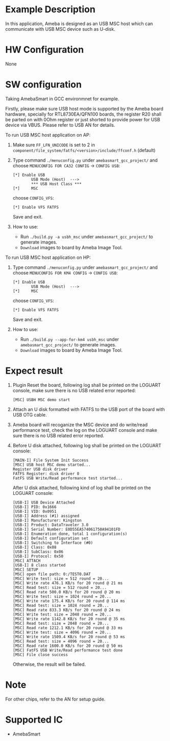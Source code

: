 # Example Description

In this application, Ameba is designed as an USB MSC host which can communicate with USB MSC device such as U-disk.

# HW Configuration

None

# SW configuration

Taking AmebaSmart in GCC environmnet for example.

Firstly, please make sure USB host mode is supported by the Ameba board hardware, specially for RTL8730EA/QFN100 boards, the register R20 shall be parted on with 0Ohm register or just shorted to provide power for USB device via VBUS. Please refer to USB AN for details.

To run USB MSC host application on AP:
1. Make sure `FF_LFN_UNICODE` is set to 2 in `component/file_system/fatfs/<version>/include/ffconf.h` (default)

2. Type command `./menuconfig.py` under `amebasmart_gcc_project/` and choose `MENUCONFIG FOR CA32 CONFIG` -> `CONFIG USB`:
	```
	[*] Enable USB
			USB Mode (Host)  --->
			*** USB Host Class ***
	[*] 	MSC
	```
	choose `CONFIG_VFS`:
	```
	[*] Enable VFS FATFS
	```
	Save and exit.

3. How to use:
   - Run `./build.py -a usbh_msc` under `amebasmart_gcc_project/` to generate images.
   - `Download` images to board by Ameba Image Tool.

To run USB MSC host application on HP:
1. Type command `./menuconfig.py` under `amebasmart_gcc_project/` and choose `MENUCONFIG FOR KM4 CONFIG` -> `CONFIG USB`:
	```
	[*] Enable USB
			USB Mode (Host)  --->
	[*] 	MSC
	```
	choose `CONFIG_VFS`:
	```
	[*] Enable VFS FATFS
	```
	Save and exit.

3. How to use:
   - Run `./build.py --app-for-km4 usbh_msc` under `amebasmart_gcc_project/` to generate images.
   - `Download` images to board by Ameba Image Tool.

# Expect result

1. Plugin Reset the board, following log shall be printed on the LOGUART console, make sure there is no USB related error reported:
	```
	[MSC] USBH MSC demo start
	```

2. Attach an U disk formatted with FATFS to the USB port of the board with USB OTG cable.

3. Ameba board will recoganize the MSC device and do write/read performance test, check the log on the LOGUART console and make sure there is no USB related error reported.

4. Before U disk attached, following log shall be printed on the LOGUART console:
	```
	[MAIN-I] File System Init Success
	[MSC] USB host MSC demo started...
	Register USB disk driver
	FATFS Register: disk driver 0
	FatFS USB Write/Read performance test started...
	```
	After U disk attached, following kind of log shall be printed on the LOGUART console:
	```
	[USB-I] USB Device Attached
	[USB-I] PID: 0x1666
	[USB-I] VID: 0x0951
	[USB-I] Address (#1) assigned
	[USB-I] Manufacturer: Kingston
	[USB-I] Product: DataTraveler 3.0
	[USB-I] Serial Number: E0D55EA574061750A94101FD
	[USB-I] Enumeration done, total 1 configuration(s)
	[USB-I] Default configuration set
	[USB-I] Switching to Interface (#0)
	[USB-I] Class: 0x08
	[USB-I] SubClass: 0x06
	[USB-I] Protocol: 0x50
	[MSC] ATTACH
	[USB-I] 8 class started
	[MSC] SETUP
	[MSC] open file path: 0:/TEST0.DAT
	[MSC] Write test: size = 512 round = 20...
	[MSC] Write rate 476.1 KB/s for 20 round @ 21 ms
	[MSC] Read test: size = 512 round = 20...
	[MSC] Read rate 500.0 KB/s for 20 round @ 20 ms
	[MSC] Write test: size = 1024 round = 20...
	[MSC] Write rate 175.4 KB/s for 20 round @ 114 ms
	[MSC] Read test: size = 1024 round = 20...
	[MSC] Read rate 833.3 KB/s for 20 round @ 24 ms
	[MSC] Write test: size = 2048 round = 20...
	[MSC] Write rate 1142.8 KB/s for 20 round @ 35 ms
	[MSC] Read test: size = 2048 round = 20...
	[MSC] Read rate 1212.1 KB/s for 20 round @ 33 ms
	[MSC] Write test: size = 4096 round = 20...
	[MSC] Write rate 1509.4 KB/s for 20 round @ 53 ms
	[MSC] Read test: size = 4096 round = 20...
	[MSC] Read rate 1600.0 KB/s for 20 round @ 50 ms
	[MSC] FatFS USB Write/Read performance test done
	[MSC] File close success
	```
	Otherwise, the result will be failed.

# Note

For other chips, refer to the AN for setup guide.

# Supported IC

- AmebaSmart
